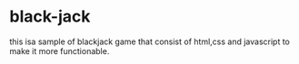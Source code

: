 # black-jack 
 this isa sample of blackjack game that consist of html,css and javascript to make it more functionable.